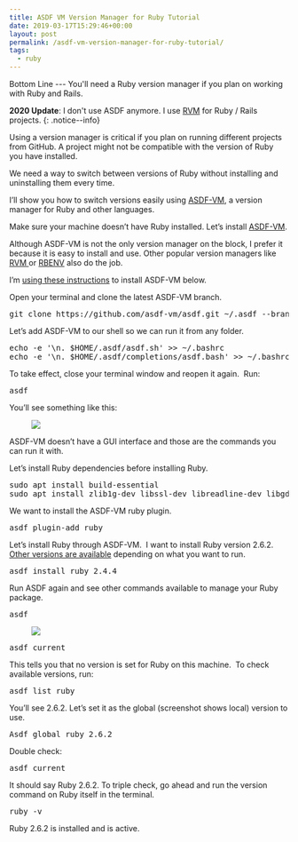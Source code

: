 ```yaml
---
title: ASDF VM Version Manager for Ruby Tutorial
date: 2019-03-17T15:29:46+00:00
layout: post
permalink: /asdf-vm-version-manager-for-ruby-tutorial/
tags:
  - ruby
---
```


Bottom Line --- You'll need a Ruby version manager if you plan on working with Ruby and Rails.

**2020 Update**: I don't use ASDF anymore. I use [RVM](/how-to-ruby-rvm/) for Ruby / Rails projects.
{: .notice--info}

Using a version manager is critical if you plan on running different projects from GitHub. A project might not be compatible with the version of Ruby you have installed.

We need a way to switch between versions of Ruby without installing and uninstalling them every time. 

I&#8217;ll show you how to switch versions easily using [ASDF-VM](https://asdf-vm.com), a version manager for Ruby and other languages.

Make sure your machine doesn&#8217;t have Ruby installed. Let’s install <a rel="noreferrer noopener" target="_blank" href="https://asdf-vm.com">ASDF-VM</a>.

Although ASDF-VM is not the only version manager on the block, I prefer it because it is easy to install and use. Other popular version managers like <a rel="noreferrer noopener" target="_blank" href="https://rvm.io/">RVM </a>or <a rel="noreferrer noopener" target="_blank" href="https://github.com/rbenv/rbenv">RBENV</a> also do the job.

I’m <a rel="noreferrer noopener" target="_blank" href="https://asdf-vm.com/#/core-manage-asdf-vm">using these instructions</a> to install ASDF-VM below.

Open your terminal and clone the latest ASDF-VM branch.

<pre class="EnlighterJSRAW" data-enlighter-language="generic" data-enlighter-theme="" data-enlighter-highlight="" data-enlighter-linenumbers="" data-enlighter-lineoffset="" data-enlighter-title="" data-enlighter-group="">﻿git clone https://github.com/asdf-vm/asdf.git ~/.asdf --branch v0.7.2</pre>

Let’s add ASDF-VM to our shell so we can run it from any folder.

<pre class="EnlighterJSRAW" data-enlighter-language="generic" data-enlighter-theme="" data-enlighter-highlight="" data-enlighter-linenumbers="" data-enlighter-lineoffset="" data-enlighter-title="" data-enlighter-group="">echo -e '\n. $HOME/.asdf/asdf.sh' >> ~/.bashrc
echo -e '\n. $HOME/.asdf/completions/asdf.bash' >> ~/.bashrc</pre>

To take effect, close your terminal window and reopen it again. &nbsp;Run:

<pre class="EnlighterJSRAW" data-enlighter-language="generic" data-enlighter-theme="" data-enlighter-highlight="" data-enlighter-linenumbers="" data-enlighter-lineoffset="" data-enlighter-title="" data-enlighter-group="">asdf</pre>

You&#8217;ll see something like this:<figure class="wp-block-image">

![](https://paper-attachments.dropbox.com/s_B4F8639630B0FBC36DFABA0ACADCD708C18AE4C40D59D285D20FE9A240094838_1559603244682_image.png) </figure> 

ASDF-VM doesn’t have a GUI interface and those are the commands you can run it with.

Let&#8217;s install Ruby dependencies before installing Ruby.

<pre class="EnlighterJSRAW" data-enlighter-language="generic" data-enlighter-theme="" data-enlighter-highlight="" data-enlighter-linenumbers="" data-enlighter-lineoffset="" data-enlighter-title="" data-enlighter-group="">sudo apt install build-essential
sudo apt install zlib1g-dev libssl-dev libreadline-dev libgdbm-dev</pre>

We want to install the ASDF-VM ruby plugin. 

<pre class="EnlighterJSRAW" data-enlighter-language="generic" data-enlighter-theme="" data-enlighter-highlight="" data-enlighter-linenumbers="" data-enlighter-lineoffset="" data-enlighter-title="" data-enlighter-group="">asdf plugin-add ruby</pre>

  
Let&#8217;s install Ruby through ASDF-VM.  I want to install Ruby version 2.6.2. <a rel="noreferrer noopener" target="_blank" href="https://www.ruby-lang.org/en/downloads/releases/">Other versions are available</a> depending on what you want to run.

<pre class="EnlighterJSRAW" data-enlighter-language="generic" data-enlighter-theme="" data-enlighter-highlight="" data-enlighter-linenumbers="" data-enlighter-lineoffset="" data-enlighter-title="" data-enlighter-group="">asdf install ruby 2.4.4 </pre>

Run ASDF again and see other commands available to manage your Ruby package.

<pre class="EnlighterJSRAW" data-enlighter-language="generic" data-enlighter-theme="" data-enlighter-highlight="" data-enlighter-linenumbers="" data-enlighter-lineoffset="" data-enlighter-title="" data-enlighter-group="">asdf</pre><figure class="wp-block-image">

![](https://paper-attachments.dropbox.com/s_B4F8639630B0FBC36DFABA0ACADCD708C18AE4C40D59D285D20FE9A240094838_1559652951496_image.png) </figure> 

<pre class="EnlighterJSRAW" data-enlighter-language="generic" data-enlighter-theme="" data-enlighter-highlight="" data-enlighter-linenumbers="" data-enlighter-lineoffset="" data-enlighter-title="" data-enlighter-group="">asdf current</pre>

This tells you that no version is set for Ruby on this machine. &nbsp;To check available versions, run:

<pre class="EnlighterJSRAW" data-enlighter-language="generic" data-enlighter-theme="" data-enlighter-highlight="" data-enlighter-linenumbers="" data-enlighter-lineoffset="" data-enlighter-title="" data-enlighter-group="">﻿asdf list ruby</pre>

You’ll see 2.6.2. Let’s set it as the global (screenshot shows local) version to use.

<pre class="EnlighterJSRAW" data-enlighter-language="generic" data-enlighter-theme="" data-enlighter-highlight="" data-enlighter-linenumbers="" data-enlighter-lineoffset="" data-enlighter-title="" data-enlighter-group="">Asdf global ruby 2.6.2</pre>

Double check:

<pre class="EnlighterJSRAW" data-enlighter-language="generic" data-enlighter-theme="" data-enlighter-highlight="" data-enlighter-linenumbers="" data-enlighter-lineoffset="" data-enlighter-title="" data-enlighter-group="">﻿asdf current</pre>

It should say Ruby 2.6.2. To triple check, go ahead and run the version command on Ruby itself in the terminal.

<pre class="EnlighterJSRAW" data-enlighter-language="generic" data-enlighter-theme="" data-enlighter-highlight="" data-enlighter-linenumbers="" data-enlighter-lineoffset="" data-enlighter-title="" data-enlighter-group="">﻿ruby -v</pre>

Ruby 2.6.2 is installed and is active.